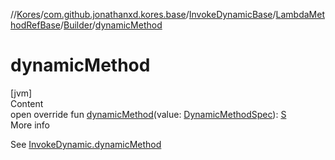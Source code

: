 //[Kores](../../../../index.md)/[com.github.jonathanxd.kores.base](../../../index.md)/[InvokeDynamicBase](../../index.md)/[LambdaMethodRefBase](../index.md)/[Builder](index.md)/[dynamicMethod](dynamic-method.md)



# dynamicMethod  
[jvm]  
Content  
open override fun [dynamicMethod](dynamic-method.md)(value: [DynamicMethodSpec](../../../../com.github.jonathanxd.kores.common/-dynamic-method-spec/index.md)): [S](index.md)  
More info  


See [InvokeDynamic.dynamicMethod](../../../-invoke-dynamic/dynamic-method.md)

  



